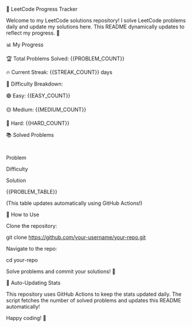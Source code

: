 🚀 LeetCode Progress Tracker

Welcome to my LeetCode solutions repository! I solve LeetCode problems daily and update my solutions here. This README dynamically updates to reflect my progress. 🎯

📊 My Progress

🏆 Total Problems Solved: {{PROBLEM_COUNT}}

🔥 Current Streak: {{STREAK_COUNT}} days

💪 Difficulty Breakdown:

🟢 Easy: {{EASY_COUNT}}

🟡 Medium: {{MEDIUM_COUNT}}

🔴 Hard: {{HARD_COUNT}}

📚 Solved Problems

#

Problem

Difficulty

Solution

{{PROBLEM_TABLE}}

(This table updates automatically using GitHub Actions!)

🚀 How to Use

Clone the repository:

git clone https://github.com/your-username/your-repo.git

Navigate to the repo:

cd your-repo

Solve problems and commit your solutions! 🎯

🔄 Auto-Updating Stats

This repository uses GitHub Actions to keep the stats updated daily. The script fetches the number of solved problems and updates this README automatically!

Happy coding! 🚀
